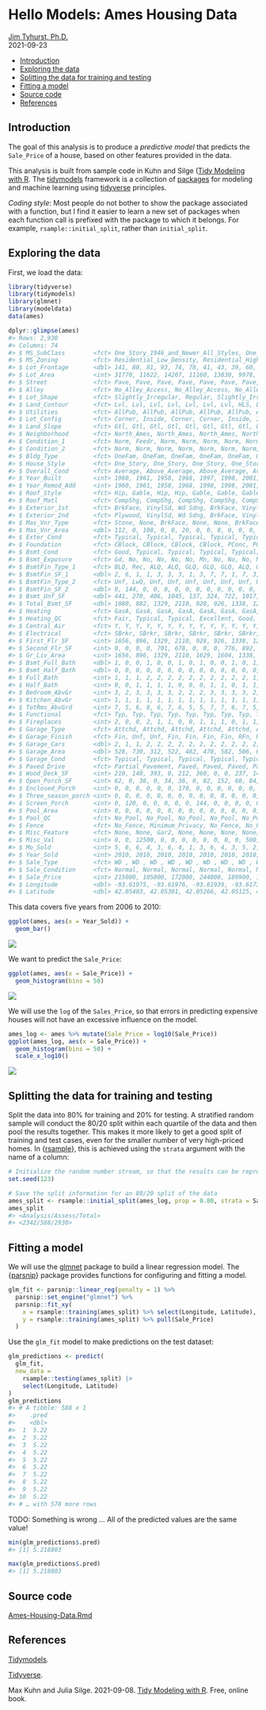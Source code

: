 Hello Models: Ames Housing Data
================
[Jim Tyhurst, Ph.D.](https://www.jimtyhurst.com/)<br>
2021-09-23

-   [Introduction](#introduction)
-   [Exploring the data](#exploring-the-data)
-   [Splitting the data for training and
    testing](#splitting-the-data-for-training-and-testing)
-   [Fitting a model](#fitting-a-model)
-   [Source code](#source-code)
-   [References](#references)

## Introduction

The goal of this analysis is to produce a *predictive model* that
predicts the `Sale_Price` of a house, based on other features provided
in the data.

This analysis is built from sample code in Kuhn and Silge ([Tidy
Modeling with R](https://www.tmwr.org/ames.html). The
[tidymodels](https://www.tidymodels.org/) framework is a collection of
[packages](https://www.tidymodels.org/packages/) for modeling and
machine learning using [tidyverse](https://www.tidyverse.org/)
principles.

*Coding style*: Most people do not bother to show the package associated
with a function, but I find it easier to learn a new set of packages
when each function call is prefixed with the package to which it
belongs. For example, `rsample::initial_split`, rather than
`initial_split`.

## Exploring the data

First, we load the data:

``` r
library(tidyverse)
library(tidymodels)
library(glmnet)
library(modeldata)
data(ames)

dplyr::glimpse(ames)
#> Rows: 2,930
#> Columns: 74
#> $ MS_SubClass        <fct> One_Story_1946_and_Newer_All_Styles, One_Story_1946_and_Newer_All_Styles, On…
#> $ MS_Zoning          <fct> Residential_Low_Density, Residential_High_Density, Residential_Low_Density, …
#> $ Lot_Frontage       <dbl> 141, 80, 81, 93, 74, 78, 41, 43, 39, 60, 75, 0, 63, 85, 0, 47, 152, 88, 140,…
#> $ Lot_Area           <int> 31770, 11622, 14267, 11160, 13830, 9978, 4920, 5005, 5389, 7500, 10000, 7980…
#> $ Street             <fct> Pave, Pave, Pave, Pave, Pave, Pave, Pave, Pave, Pave, Pave, Pave, Pave, Pave…
#> $ Alley              <fct> No_Alley_Access, No_Alley_Access, No_Alley_Access, No_Alley_Access, No_Alley…
#> $ Lot_Shape          <fct> Slightly_Irregular, Regular, Slightly_Irregular, Regular, Slightly_Irregular…
#> $ Land_Contour       <fct> Lvl, Lvl, Lvl, Lvl, Lvl, Lvl, Lvl, HLS, Lvl, Lvl, Lvl, Lvl, Lvl, Lvl, Lvl, H…
#> $ Utilities          <fct> AllPub, AllPub, AllPub, AllPub, AllPub, AllPub, AllPub, AllPub, AllPub, AllP…
#> $ Lot_Config         <fct> Corner, Inside, Corner, Corner, Inside, Inside, Inside, Inside, Inside, Insi…
#> $ Land_Slope         <fct> Gtl, Gtl, Gtl, Gtl, Gtl, Gtl, Gtl, Gtl, Gtl, Gtl, Gtl, Gtl, Gtl, Gtl, Gtl, M…
#> $ Neighborhood       <fct> North_Ames, North_Ames, North_Ames, North_Ames, Gilbert, Gilbert, Stone_Broo…
#> $ Condition_1        <fct> Norm, Feedr, Norm, Norm, Norm, Norm, Norm, Norm, Norm, Norm, Norm, Norm, Nor…
#> $ Condition_2        <fct> Norm, Norm, Norm, Norm, Norm, Norm, Norm, Norm, Norm, Norm, Norm, Norm, Norm…
#> $ Bldg_Type          <fct> OneFam, OneFam, OneFam, OneFam, OneFam, OneFam, TwnhsE, TwnhsE, TwnhsE, OneF…
#> $ House_Style        <fct> One_Story, One_Story, One_Story, One_Story, Two_Story, Two_Story, One_Story,…
#> $ Overall_Cond       <fct> Average, Above_Average, Above_Average, Average, Average, Above_Average, Aver…
#> $ Year_Built         <int> 1960, 1961, 1958, 1968, 1997, 1998, 2001, 1992, 1995, 1999, 1993, 1992, 1998…
#> $ Year_Remod_Add     <int> 1960, 1961, 1958, 1968, 1998, 1998, 2001, 1992, 1996, 1999, 1994, 2007, 1998…
#> $ Roof_Style         <fct> Hip, Gable, Hip, Hip, Gable, Gable, Gable, Gable, Gable, Gable, Gable, Gable…
#> $ Roof_Matl          <fct> CompShg, CompShg, CompShg, CompShg, CompShg, CompShg, CompShg, CompShg, Comp…
#> $ Exterior_1st       <fct> BrkFace, VinylSd, Wd Sdng, BrkFace, VinylSd, VinylSd, CemntBd, HdBoard, Cemn…
#> $ Exterior_2nd       <fct> Plywood, VinylSd, Wd Sdng, BrkFace, VinylSd, VinylSd, CmentBd, HdBoard, Cmen…
#> $ Mas_Vnr_Type       <fct> Stone, None, BrkFace, None, None, BrkFace, None, None, None, None, None, Non…
#> $ Mas_Vnr_Area       <dbl> 112, 0, 108, 0, 0, 20, 0, 0, 0, 0, 0, 0, 0, 0, 0, 603, 0, 350, 0, 119, 480, …
#> $ Exter_Cond         <fct> Typical, Typical, Typical, Typical, Typical, Typical, Typical, Typical, Typi…
#> $ Foundation         <fct> CBlock, CBlock, CBlock, CBlock, PConc, PConc, PConc, PConc, PConc, PConc, PC…
#> $ Bsmt_Cond          <fct> Good, Typical, Typical, Typical, Typical, Typical, Typical, Typical, Typical…
#> $ Bsmt_Exposure      <fct> Gd, No, No, No, No, No, Mn, No, No, No, No, No, No, Gd, Av, Gd, Av, Av, No, …
#> $ BsmtFin_Type_1     <fct> BLQ, Rec, ALQ, ALQ, GLQ, GLQ, GLQ, ALQ, GLQ, Unf, Unf, ALQ, Unf, GLQ, GLQ, A…
#> $ BsmtFin_SF_1       <dbl> 2, 6, 1, 1, 3, 3, 3, 1, 3, 7, 7, 1, 7, 3, 3, 1, 3, 3, 4, 1, 2, 3, 3, 1, 3, 2…
#> $ BsmtFin_Type_2     <fct> Unf, LwQ, Unf, Unf, Unf, Unf, Unf, Unf, Unf, Unf, Unf, Unf, Unf, Unf, BLQ, U…
#> $ BsmtFin_SF_2       <dbl> 0, 144, 0, 0, 0, 0, 0, 0, 0, 0, 0, 0, 0, 0, 1120, 0, 0, 0, 0, 163, 0, 168, 0…
#> $ Bsmt_Unf_SF        <dbl> 441, 270, 406, 1045, 137, 324, 722, 1017, 415, 994, 763, 233, 789, 663, 0, 2…
#> $ Total_Bsmt_SF      <dbl> 1080, 882, 1329, 2110, 928, 926, 1338, 1280, 1595, 994, 763, 1168, 789, 1300…
#> $ Heating            <fct> GasA, GasA, GasA, GasA, GasA, GasA, GasA, GasA, GasA, GasA, GasA, GasA, GasA…
#> $ Heating_QC         <fct> Fair, Typical, Typical, Excellent, Good, Excellent, Excellent, Excellent, Ex…
#> $ Central_Air        <fct> Y, Y, Y, Y, Y, Y, Y, Y, Y, Y, Y, Y, Y, Y, Y, Y, Y, Y, Y, Y, Y, Y, Y, Y, Y, Y…
#> $ Electrical         <fct> SBrkr, SBrkr, SBrkr, SBrkr, SBrkr, SBrkr, SBrkr, SBrkr, SBrkr, SBrkr, SBrkr,…
#> $ First_Flr_SF       <int> 1656, 896, 1329, 2110, 928, 926, 1338, 1280, 1616, 1028, 763, 1187, 789, 134…
#> $ Second_Flr_SF      <int> 0, 0, 0, 0, 701, 678, 0, 0, 0, 776, 892, 0, 676, 0, 0, 1589, 672, 0, 0, 0, 0…
#> $ Gr_Liv_Area        <int> 1656, 896, 1329, 2110, 1629, 1604, 1338, 1280, 1616, 1804, 1655, 1187, 1465,…
#> $ Bsmt_Full_Bath     <dbl> 1, 0, 0, 1, 0, 0, 1, 0, 1, 0, 0, 1, 0, 1, 1, 1, 0, 1, 0, 1, 0, 1, 1, 1, 1, 1…
#> $ Bsmt_Half_Bath     <dbl> 0, 0, 0, 0, 0, 0, 0, 0, 0, 0, 0, 0, 0, 0, 0, 0, 0, 0, 0, 0, 0, 0, 0, 0, 0, 0…
#> $ Full_Bath          <int> 1, 1, 1, 2, 2, 2, 2, 2, 2, 2, 2, 2, 2, 1, 1, 3, 2, 1, 1, 2, 2, 2, 2, 1, 1, 1…
#> $ Half_Bath          <int> 0, 0, 1, 1, 1, 1, 0, 0, 0, 1, 1, 0, 1, 1, 1, 1, 0, 1, 0, 0, 0, 0, 1, 0, 1, 0…
#> $ Bedroom_AbvGr      <int> 3, 2, 3, 3, 3, 3, 2, 2, 2, 3, 3, 3, 3, 2, 1, 4, 4, 1, 2, 3, 3, 3, 3, 2, 3, 3…
#> $ Kitchen_AbvGr      <int> 1, 1, 1, 1, 1, 1, 1, 1, 1, 1, 1, 1, 1, 1, 1, 1, 1, 1, 1, 1, 1, 1, 1, 1, 1, 1…
#> $ TotRms_AbvGrd      <int> 7, 5, 6, 8, 6, 7, 6, 5, 5, 7, 7, 6, 7, 5, 4, 12, 8, 8, 4, 7, 7, 6, 7, 5, 6, …
#> $ Functional         <fct> Typ, Typ, Typ, Typ, Typ, Typ, Typ, Typ, Typ, Typ, Typ, Typ, Typ, Typ, Typ, M…
#> $ Fireplaces         <int> 2, 0, 0, 2, 1, 1, 0, 0, 1, 1, 1, 0, 1, 1, 0, 1, 0, 1, 0, 2, 1, 2, 0, 1, 1, 1…
#> $ Garage_Type        <fct> Attchd, Attchd, Attchd, Attchd, Attchd, Attchd, Attchd, Attchd, Attchd, Attc…
#> $ Garage_Finish      <fct> Fin, Unf, Unf, Fin, Fin, Fin, Fin, RFn, RFn, Fin, Fin, Fin, Fin, Unf, RFn, F…
#> $ Garage_Cars        <dbl> 2, 1, 1, 2, 2, 2, 2, 2, 2, 2, 2, 2, 2, 2, 2, 3, 2, 3, 2, 2, 2, 2, 2, 2, 2, 1…
#> $ Garage_Area        <dbl> 528, 730, 312, 522, 482, 470, 582, 506, 608, 442, 440, 420, 393, 506, 528, 8…
#> $ Garage_Cond        <fct> Typical, Typical, Typical, Typical, Typical, Typical, Typical, Typical, Typi…
#> $ Paved_Drive        <fct> Partial_Pavement, Paved, Paved, Paved, Paved, Paved, Paved, Paved, Paved, Pa…
#> $ Wood_Deck_SF       <int> 210, 140, 393, 0, 212, 360, 0, 0, 237, 140, 157, 483, 0, 192, 0, 503, 325, 1…
#> $ Open_Porch_SF      <int> 62, 0, 36, 0, 34, 36, 0, 82, 152, 60, 84, 21, 75, 0, 54, 36, 12, 0, 0, 0, 12…
#> $ Enclosed_Porch     <int> 0, 0, 0, 0, 0, 0, 170, 0, 0, 0, 0, 0, 0, 0, 0, 0, 0, 0, 0, 0, 0, 0, 0, 0, 0,…
#> $ Three_season_porch <int> 0, 0, 0, 0, 0, 0, 0, 0, 0, 0, 0, 0, 0, 0, 0, 0, 0, 0, 0, 0, 0, 0, 0, 0, 0, 0…
#> $ Screen_Porch       <int> 0, 120, 0, 0, 0, 0, 0, 144, 0, 0, 0, 0, 0, 0, 140, 210, 0, 0, 0, 0, 0, 0, 0,…
#> $ Pool_Area          <int> 0, 0, 0, 0, 0, 0, 0, 0, 0, 0, 0, 0, 0, 0, 0, 0, 0, 0, 0, 0, 0, 0, 0, 0, 0, 0…
#> $ Pool_QC            <fct> No_Pool, No_Pool, No_Pool, No_Pool, No_Pool, No_Pool, No_Pool, No_Pool, No_P…
#> $ Fence              <fct> No_Fence, Minimum_Privacy, No_Fence, No_Fence, Minimum_Privacy, No_Fence, No…
#> $ Misc_Feature       <fct> None, None, Gar2, None, None, None, None, None, None, None, None, Shed, None…
#> $ Misc_Val           <int> 0, 0, 12500, 0, 0, 0, 0, 0, 0, 0, 0, 500, 0, 0, 0, 0, 0, 0, 0, 0, 0, 0, 0, 7…
#> $ Mo_Sold            <int> 5, 6, 6, 4, 3, 6, 4, 1, 3, 6, 4, 3, 5, 2, 6, 6, 6, 6, 6, 2, 1, 1, 1, 3, 4, 7…
#> $ Year_Sold          <int> 2010, 2010, 2010, 2010, 2010, 2010, 2010, 2010, 2010, 2010, 2010, 2010, 2010…
#> $ Sale_Type          <fct> WD , WD , WD , WD , WD , WD , WD , WD , WD , WD , WD , WD , WD , WD , WD , W…
#> $ Sale_Condition     <fct> Normal, Normal, Normal, Normal, Normal, Normal, Normal, Normal, Normal, Norm…
#> $ Sale_Price         <int> 215000, 105000, 172000, 244000, 189900, 195500, 213500, 191500, 236500, 1890…
#> $ Longitude          <dbl> -93.61975, -93.61976, -93.61939, -93.61732, -93.63893, -93.63893, -93.63379,…
#> $ Latitude           <dbl> 42.05403, 42.05301, 42.05266, 42.05125, 42.06090, 42.06078, 42.06298, 42.060…
```

This data covers five years from 2006 to 2010:

``` r
ggplot(ames, aes(x = Year_Sold)) + 
  geom_bar()
```

![](Ames-Housing-Data_files/figure-gfm/year_sold_-1.png)<!-- -->

We want to predict the `Sale_Price`:

``` r
ggplot(ames, aes(x = Sale_Price)) + 
  geom_histogram(bins = 50)
```

![](Ames-Housing-Data_files/figure-gfm/sales_price_histogram-1.png)<!-- -->

We will use the `log` of the `Sales_Price`, so that errors in predicting
expensive houses will not have an excessive influence on the model.

``` r
ames_log <- ames %>% mutate(Sale_Price = log10(Sale_Price))
ggplot(ames_log, aes(x = Sale_Price)) + 
  geom_histogram(bins = 50) +
  scale_x_log10()
```

![](Ames-Housing-Data_files/figure-gfm/sales_price_transformed-1.png)<!-- -->

## Splitting the data for training and testing

Split the data into 80% for training and 20% for testing. A stratified
random sample will conduct the 80/20 split within each quartile of the
data and then pool the results together. This makes it more likely to
get a good split of training and test cases, even for the smaller number
of very high-priced homes. In
{[rsample](https://rsample.tidymodels.org/)}, this is achieved using the
`strata` argument with the name of a column:

``` r
# Initialize the random number stream, so that the results can be reproduced later. 
set.seed(123)

# Save the split information for an 80/20 split of the data
ames_split <- rsample::initial_split(ames_log, prop = 0.80, strata = Sale_Price)
ames_split
#> <Analysis/Assess/Total>
#> <2342/588/2930>
```

## Fitting a model

We will use the [glmnet](https://cran.r-project.org/package=glmnet)
package to build a linear regression model. The
{[parsnip](https://parsnip.tidymodels.org/)} package provides functions
for configuring and fitting a model.

``` r
glm_fit <- parsnip::linear_reg(penalty = 1) %>%
  parsnip::set_engine("glmnet") %>%
  parsnip::fit_xy(
    x = rsample::training(ames_split) %>% select(Longitude, Latitude),
    y = rsample::training(ames_split) %>% pull(Sale_Price)
  )
```

Use the `glm_fit` model to make predictions on the test dataset:

``` r
glm_predictions <- predict(
  glm_fit, 
  new_data = 
    rsample::testing(ames_split) |> 
    select(Longitude, Latitude)
)
glm_predictions
#> # A tibble: 588 x 1
#>    .pred
#>    <dbl>
#>  1  5.22
#>  2  5.22
#>  3  5.22
#>  4  5.22
#>  5  5.22
#>  6  5.22
#>  7  5.22
#>  8  5.22
#>  9  5.22
#> 10  5.22
#> # … with 578 more rows
```

TODO: Something is wrong … All of the predicted values are the same
value!

``` r
min(glm_predictions$.pred)
#> [1] 5.218803
```

``` r
max(glm_predictions$.pred)
#> [1] 5.218803
```

## Source code

[Ames-Housing-Data.Rmd](./Ames-Housing-Data.Rmd)

## References

[Tidymodels](https://www.tidymodels.org/).

[Tidyverse](https://www.tidyverse.org/).

Max Kuhn and Julia Silge. 2021-09-08. [Tidy Modeling with
R](https://www.tmwr.org/). Free, online book.
